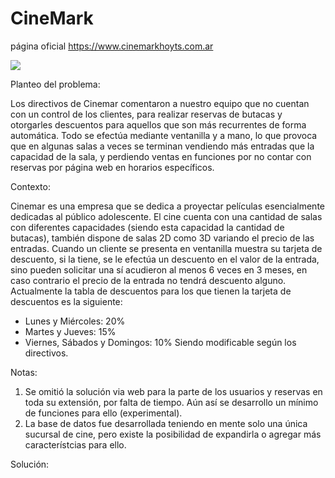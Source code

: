 # CineMark

página oficial https://www.cinemarkhoyts.com.ar

<img src="https://informatesalta.com.ar/download/multimedia.miniatura.a6732c436d10e576.6163746120646520696e6672616363696f6e20612063696e656d61726b5f6d696e6961747572612e6a7067.jpg">

Planteo del problema: 

Los directivos de Cinemar comentaron a nuestro equipo que no cuentan con un control de los clientes, para realizar reservas de butacas y otorgarles descuentos para aquellos que son más recurrentes de forma automática.
Todo se efectúa mediante ventanilla y a mano, lo que provoca que en algunas salas a veces se terminan vendiendo más entradas que la capacidad de la sala, y perdiendo ventas en funciones por no contar con reservas por página web en horarios específicos.

Contexto:

Cinemar es una empresa que se dedica a proyectar películas esencialmente dedicadas al público adolescente.
El cine cuenta con una cantidad de salas con diferentes capacidades (siendo esta capacidad la cantidad de butacas), también dispone de salas 2D como 3D variando el precio de las entradas.
Cuando un cliente se presenta en ventanilla muestra su tarjeta de descuento, si la tiene, se le efectúa un descuento en el valor de la entrada, sino pueden solicitar una sí acudieron al menos 6 veces en 3 meses, en caso contrario el precio de la entrada no tendrá descuento alguno.
Actualmente la tabla de descuentos para los que tienen la tarjeta de descuentos es la siguiente:
- Lunes y Miércoles: 20%
- Martes y Jueves: 15%
- Viernes, Sábados y Domingos: 10%
Siendo modificable según los directivos.

Notas:
<ol>
  <li>Se omitió la solución via web para la parte de los usuarios y reservas en toda su extensión, por falta de tiempo. Aún así se desarrollo un mínimo de funciones para ello (experimental).</li>
  <li>La base de datos fue desarrollada teniendo en mente solo una única sucursal de cine, pero existe la posibilidad de expandirla o agregar más característcias para ello.</li>
</ol>

Solución:



